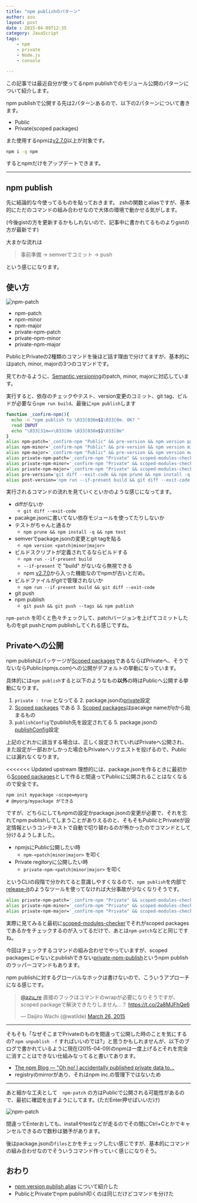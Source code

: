 ```yaml
---
title: "npm publishのパターン"
author: azu
layout: post
date : 2015-04-09T12:35
category: JavaScript
tags:
    - npm
    - private
    - Node.js
    - console

---
```


この記事では最近自分が使ってるnpm publishでのモジュール公開のパターンについて紹介します。

npm publishで公開する先は2パターンあるので、以下の2パターンについて書きます。

- Public
- Private(scoped packages)

また使用するnpmは[v2.7.0](https://github.com/npm/npm/blob/master/CHANGELOG.md#v270-2015-02-26 "v2.7.0")以上が対象です。

```sh
npm i -g npm
```

するとnpmだけをアップデートできます。

----

## npm publish

先に結論的な今使ってるものを貼っておきます。
zshの関数とaliasですが、基本的にただのコマンドの組み合わせなので大体の環境で動かせる気がします。

(今後gistの方を更新するかもしれないので、記事中に書かれてるものよりgistの方が最新です)

<script src="https://gist.github.com/azu/fb3ec88231235511858a.js"></script>

大まかな流れは

> 事前準備 -> semverでコミット -> push

という感じになります。

## 使い方

![npm-patch](http://efcl.info/wp-content/uploads/2015/04/09-1428537317.png)

- npm-patch
- npm-minor
- npm-major
- private-npm-patch
- private-npm-minor
- private-npm-major

PublicとPrivateの2種類のコマンドを後ほど話す理由で分けてますが、基本的にはpatch, minor, majorの3つのコマンドです。

見てわかるように、[Semantic versioning](https://docs.npmjs.com/getting-started/semantic-versioning "Semantic versioning")のpatch, minor, majorに対応しています。

実行すると、依存のチェックやテスト、version変更のコミット、git tag、ビルドが必要なら`npm run build`、最後に`npm publish`します


```sh
function _confirm-npm(){
  echo -n "npm publish to \033[036m$1\033[0m. OK? "
  read INPUT
  echo "\033[31m=>\033[0m \033[036m$1\033[0m"
}
alias npm-patch='_confirm-npm "Public" && pre-version && npm version patch && post-version'
alias npm-minor='_confirm-npm "Public" && pre-version && npm version minor && post-version'
alias npm-major='_confirm-npm "Public" && pre-version && npm version major && post-version'
alias private-npm-patch='_confirm-npm "Private" && scoped-modules-checker && pre-version && npm version patch && post-version'
alias private-npm-minor='_confirm-npm "Private" && scoped-modules-checker && pre-version && npm version minor && post-version'
alias private-npm-major='_confirm-npm "Private" && scoped-modules-checker && pre-version && npm version major && post-version'
alias pre-version='git diff --exit-code && npm prune && npm install -q && npm test'
alias post-version='npm run --if-present build && git diff --exit-code && git push && git push --tags && npm publish'
```


実行されるコマンドの流れを見ていくといかのような感じになってます。

- diffがないか
	- `git diff --exit-code`
- pacakge.jsonに書いてない依存モジュールを使ってたりしないか
- テストがちゃんと通るか
	- `npm prune && npm install -q && npm test`
- semverでpackage.jsonの変更とgit tagを貼る
	- `npm version <patch|minor|major>`
- ビルドスクリプトが定義されてるならビルドする
	- `npm run --if-present build`
	- `--if-present` で "build" がないなら無視できる
	- npm [v2.7.0](https://github.com/npm/npm/blob/master/CHANGELOG.md#v270-2015-02-26 "v2.7.0")から入った機能なのでnpmが古いとだめ。
- ビルドファイルがgitで管理されないか
	- `npm run --if-present build && git diff --exit-code`
- git push
- npm publish
	- `git push && git push --tags && npm publish`

`npm-patch` を叩くと色々チェックして、patchバージョンを上げてコミットしたものをgit pushとnpm publishしてくれる感じですね。

## Privateへの公開

npm publishはパッケージが[Scoped packages](https://docs.npmjs.com/misc/scope "Scoped packages")であるならばPrivateへ、そうでないならPublic(npmjs.com)への公開がデフォルトの挙動になっています。

具体的には`npm publish`すると以下のようなもの**以外**の時はPublicへ公開する挙動になります。

1. `private : true` となってる
	2. package.jsonの[private](https://docs.npmjs.com/files/package.json#private "private")設定
2. [Scoped packages](https://docs.npmjs.com/misc/scope "Scoped packages") である
	3. [Scoped packages](https://docs.npmjs.com/misc/scope "Scoped packages")はpacakge nameが`@`から始まるもの
4. `publishConfig`でpublish先を設定されてる
	5. package.jsonの[publishConfig](https://docs.npmjs.com/files/package.json#publishconfig "publishConfig")設定

上記のどれかに該当する場合は、正しく設定されていればPrivateへ公開され、また設定が一部おかしかった場合もPrivateへリクエストを投げるので、Publicには漏れなくなります。

<<<<<<< Updated upstream
理想的には、package.jsonを作るときに最初から[Scoped packages](https://docs.npmjs.com/misc/scope "Scoped packages")として作ると間違ってPublicに公開されることはなくなるので安全です。

```
npm init mypackage —scope=myorg
# @myorg/mypackage ができる
```


ですが、どちらにしてもnpmの設定かpackage.jsonの変更が必要で、それを忘れてnpm publishしてしまうことがありえるのと、そもそもPublicとPrivateが設定情報というコンテキストで自動で切り替わるのが怖かったのでコマンドとして分けるようしました。

- npmjsにPublic公開したい時
	- `npm-<patch|minor|major>` を叩く
- Private regitoryに公開したい時
	- `private-npm-<patch|minor|major>` を叩く

というCLIの段階で分かれてると意識しやすくなるので、`npm publish`を内部で[release-it](https://github.com/webpro/release-it "release-it")のようなツールを使ってなければ大分事故が少なくなりそうです。

```sh
alias private-npm-patch='_confirm-npm "Private" && scoped-modules-checker && pre-version && npm version patch && post-version'
alias private-npm-minor='_confirm-npm "Private" && scoped-modules-checker && pre-version && npm version minor && post-version'
alias private-npm-major='_confirm-npm "Private" && scoped-modules-checker && pre-version && npm version major && post-version'
```

実際に見てみると最初に[scoped-modules-checker](https://github.com/azu/scoped-modules-checker "azu/scoped-modules-checker")でそれがscoped packagesであるかをチェックするのが入ってるだけで、あとは`npm-patch`などと同じですね。

今回はチェックするコマンドの組み合わせでやっていますが、scoped packagesじゃないとpublishできない[private-npm-publish](https://github.com/dwango-js/private-npm-publish "dwango-js/private-npm-publish")というnpm publishのラッパーコマンドもあります。

npm publishに対するグローバルなホックは書けないので、こういうアプローチになる感じです。

<blockquote class="twitter-tweet" lang="en"><p><a href="https://twitter.com/azu_re">@azu_re</a> 直接のフックはコマンドのwrapが必要になりそうですが、scoped packageで解決できたりしません…？ <a href="https://t.co/2a8MJFhQe6">https://t.co/2a8MJFhQe6</a></p>&mdash; Daijiro Wachi (@watilde) <a href="https://twitter.com/watilde/status/580982938700910592">March 26, 2015</a></blockquote> <script async src="//platform.twitter.com/widgets.js" charset="utf-8"></script>

----

そもそも「なぜそこまでPrivateのものを間違って公開した時のことを気にするの? `npm unpublish -f` すればいいのでは?」と思うかもしれませんが、以下のブログで書かれているように現在(2015-04-09)のnpmは一度上げるとそれを完全に消すことはできない仕組みなってると書いてあります。

- [The npm Blog — &#34;Oh no! I accidentally published private data to...](http://blog.npmjs.org/post/101934969510/oh-no-i-accidentally-published-private-data-to "The npm Blog — &#34;Oh no! I accidentally published private data to...")
- registryのmirrorがあり、それはnpm inc.の管理下ではないため


-----

あと細かな工夫として　`npm-patch` の方はPublicで公開される可能性があるので、最初に確認を出すようにしてます。(ただEnter押せばいいだけ)

![npm-patch](http://efcl.info/wp-content/uploads/2015/04/09-1428537317.png)

間違ってEnterおしても、installやtestなどが走るのでその間にCtrl+Cとかでキャンセルできるので数秒は猶予があります。

後はpackage.jsonの`files`とかをチェックしたい感じですが、基本的にコマンドの組み合わせなのでそういうコマンド作っていく感じになりそう。

## おわり

- [npm version publish alias](https://gist.github.com/azu/fb3ec88231235511858a "npm version publish alias") について紹介した
- PublicとPrivateでnpm publish叩くのは同じだけどコマンドを分けた
